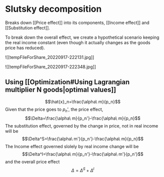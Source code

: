 # Slutsky decomposition 
Breaks down [[Price effect]] into its components, [[Income effect]] and [[Substitution effect]].

To break down the overall effect, we create a hypothetical scenario keeping the real income constant (even though it actually changes as the goods price has reduced).

![[tempFileForShare_20220917-222131.jpg]]

![[tempFileForShare_20220917-222348.jpg]]

## Using [[Optimization#Using Lagrangian multiplier N goods|optimal values]]
$$\hat{x}_n=\frac{\alpha\ m}{p_n}$$
Given that the price goes to $p_n'$, the price effect,$$\Delta=\frac{\alpha\ m}{p_n'}-\frac{\alpha\ m}{p_n}$$The substitution effect, governed by the change in price, not in real income will be $$\Delta^S=\frac{\alpha\ m'}{p_n'}-\frac{\alpha\ m}{p_n}$$
The Income effect governed slolely by real income change will be $$\Delta^I=\frac{\alpha\ m}{p_n'}-\frac{\alpha\ m'}{p_n'}$$
and the overall price effect$$\Delta=\Delta^S+\Delta^I$$



